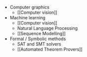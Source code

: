 - Computer graphics
	- [[Computer vision]]
- Machine learning
	- [[Computer vision]]
	- Natural Language Processing
	- [[Sequence Modelling]]
- Formal / Symbolic methods
	- SAT and SMT solvers
	- [[Automated Theorem Provers]]